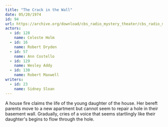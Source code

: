 ```yaml
---
title: "The Crack in the Wall"
date: 05/20/1974
id: 94
url: https://archive.org/download/cbs_radio_mystery_theater/cbs_radio_mystery_theater-0051-0100.zip/cbs_radio_mystery_theater-0051-0100%2Fcbsrmt_0094_the_crack_in_the_wall.mp3
actors:  
  - id: 128
    name: Celeste Holm  
  - id: 16
    name: Robert Dryden  
  - id: 57
    name: Ann Costello  
  - id: 129
    name: Wesley Addy  
  - id: 130
    name: Robert Maxwell
writers:  
  - id: 23
    name: Sidney Sloan
---
```

A house fire claims the life of the young daughter of the house. Her bereft parents move to a new apartment but cannot seem to repair a hole in their basement wall. Gradually, cries of a voice that seems startlingly like their daughter's begins to flow through the hole.